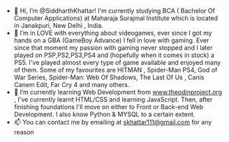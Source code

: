 - 👋 Hi, I’m @SiddharthKhattar! I'm currently studying BCA ( Bachelor Of Computer Applications) at Maharaja Surajmal Institute which is located in Janakpuri, New Delhi , India.
- 👀 I’m in LOVE with everything about videogames, ever since I got my hands on a GBA (GameBoy Advance) I fell in love with gaming. Ever since that moment my passion with gaming never stopped and I later played on PSP,PS2,PS3,PS4 and (hopefully when it comes in stock) a PS5. I've played almost every type of game available and enjoyed many of them. Some of my favourites are HITMAN , Spider-Man PS4, God of War Series, Spider-Man: Web Of Shadows, The Last Of Us , Canis Canem Edit, Far Cry 4 and many others.
- 🌱 I’m currently learning Web Development from www.theodinproject.org , I've currently learnt HTML/CSS and learning JavaScript. Then, after finishing foundations I'll move on either to Front or Back-end Web Development. I also know Python & MYSQL to a certain extent.
- 📫 You can contact me by emailing at skhattar111@gmail.com for any reason 

<!---
SiddharthKhattar/SiddharthKhattar is a ✨ special ✨ repository because its `README.md` (this file) appears on your GitHub profile.
You can click the Preview link to take a look at your changes.
--->
